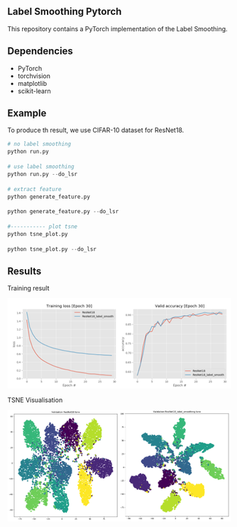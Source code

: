 ## Label Smoothing Pytorch

This repository contains a PyTorch implementation of the Label Smoothing.

## Dependencies

* PyTorch
* torchvision
* matplotlib
* scikit-learn

## Example

To produce th result, we use CIFAR-10 dataset for ResNet18.

```python
# no label smoothing
python run.py

# use label smoothing
python run.py --do_lsr

# extract feature
python generate_feature.py

python generate_feature.py --do_lsr

#----------- plot tsne
python tsne_plot.py

python tsne_plot.py --do_lsr

```
## Results

Training result

![](./png/join1.png)

TSNE Visualisation

![](./png/join2.png)


